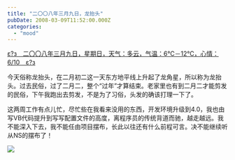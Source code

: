 ```yaml
---
title: "二〇〇八年三月九日，龙抬头"
pubDate: 2008-03-09T11:52:00.000Z
categories: 
  - "mood"
---
```


[ε?з　二〇〇八年三月九日，星期日，天气：多云，气温：6℃－12℃，心情：6/10　ε?з](https://www.liuweinan.com)

  

今天俗称龙抬头，在二月初二这一天东方地平线上升起了龙角星，所以称为龙抬头。过去民俗，过了二月二，整个“过年”才算结束。老家里也有到二月二才能剪发的民俗，下午我跑出去剪发，不是为了习俗，头发的确该打理一下了。

这两周工作有点儿忙，尽忙些在我看来没用的东西，开发环境升级到4.0，我也由写VB代码提升到写写配置文件的高度，离程序员的传统背道而驰，越走越远。我不能深入下去，我不能任由项目摆布，长此以往还有什么前程可言。决不能继续听从NS的摆布了！

![](https://spaces.liuweinan.com/Picture/operadragonfly.jpg)
